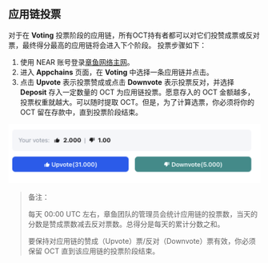 ## 应用链投票

对于在 **Voting** 投票阶段的应用链，所有OCT持有者都可以对它们投赞成票或反对票，最终得分最高的应用链将会进入下个阶段。 投票步骤如下：

1. 使用 NEAR 账号登录[章鱼网络主网](https://mainnet.oct.network)。
2. 进入 **Appchains** 页面，在 **Voting** 中选择一条应用链并点击。
3. 点击 **Upvote** 表示投票赞成或点击 **Downvote** 表示投票反对，并选择 **Deposit** 存入一定数量的 OCT 为应用链投票。愿意存入的 OCT 金额越多，投票权重就越大。可以随时提取 OCT。但是，为了计算选票，你必须将你的 OCT 留在存款中，直到投票阶段结束。

![voting appchain](../../images/guides/voting_appchain.jpg)

> 备注：
>
> 每天 00:00 UTC 左右，章鱼团队的管理员会统计应用链的投票数，当天的分数是赞成票数减去反对票数。总得分是每天的累计分数之和。
>
> 要保持对应用链的赞成（Upvote）票/反对（Downvote）票有效，你必须保留 OCT 直到该应用链的投票阶段结束。